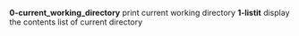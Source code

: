 **0-current_working_directory**
print current working directory
**1-listit**
display the contents list of current directory
